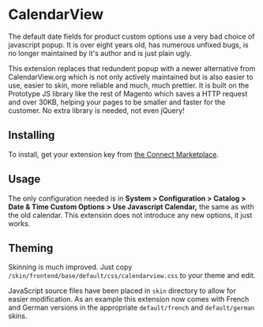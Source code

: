 CalendarView
============

The default date fields for product custom options use a very bad choice of javascript popup. It is over eight years old, has numerous unfixed bugs, is no longer maintained by it's author and is just plain ugly.

This extension replaces that redundent popup with a newer alternative from CalendarView.org which is not only actively maintained but is also easier to use, easier to skin, more reliable and much, much prettier. It is built on the Prototype JS library like the rest of Magento which saves a HTTP request and over 30KB, helping your pages to be smaller and faster for the customer. No extra library is needed, not even jQuery!

Installing
----------

To install, get your extension key from [the Connect Marketplace](http://www.magentocommerce.com/magento-connect/calendarview.html).

Usage
-----

The only configuration needed is in **System > Configuration > Catalog > Date & Time Custom Options > Use Javascript Calendar,** the same as with the old calendar. This extension does not introduce any new options, it just works.

Theming
-------

Skinning is much improved. Just copy `/skin/frontend/base/default/css/calendarview.css` to your theme and edit.

JavaScript source files have been placed in `skin` directory to allow for easier modification. As an example this extension now comes with French and German versions in the appropriate `default/french` and `default/german` skins.

